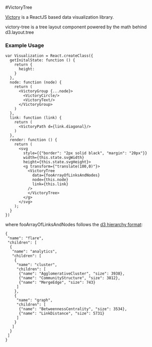 #VictoryTree

[Victory](https://www.npmjs.com/package/victory) is a ReactJS based data visualization library.

victory-tree is a tree layout component powered by the math behind d3.layout.tree

### Example Usage

```
var Visualization = React.createClass({
  getInitalState: function () {
    return {
      height:
    }
  },
  node: function (node) {
    return (
      <VictoryGroup {...node}>
        <VictoryCircle/>
        <VictoryText/>
      </VictoryGroup>
    )
  },
  link: function (link) {
    return (
      <VictoryPath d={link.diagonal}/>
    )
  },
  render: function () {
    return (
      <svg
        style={{"border": "2px solid black", "margin": "20px"}}
        width={this.state.svgWidth}
        height={this.state.svgHeight}>
        <g transform={"translate(100,0)"}>
          <VictoryTree
            data={fooArrayOfLinksAndNodes}
            node={this.node}
            link={this.link}
          />
          </VictoryTree>
        </g>
      </svg>
    );
  }
})
```

where fooArrayOfLinksAndNodes follows the [d3 hierarchy format](https://github.com/mbostock/d3/wiki/Tree-Layout#nodes):


```
{
 "name": "flare",
 "children": [
  {
   "name": "analytics",
   "children": [
    {
     "name": "cluster",
     "children": [
      {"name": "AgglomerativeCluster", "size": 3938},
      {"name": "CommunityStructure", "size": 3812},
      {"name": "MergeEdge", "size": 743}
     ]
    },
    {
     "name": "graph",
     "children": [
      {"name": "BetweennessCentrality", "size": 3534},
      {"name": "LinkDistance", "size": 5731}
     ]
    }
   ]
  }
 ]
}
```